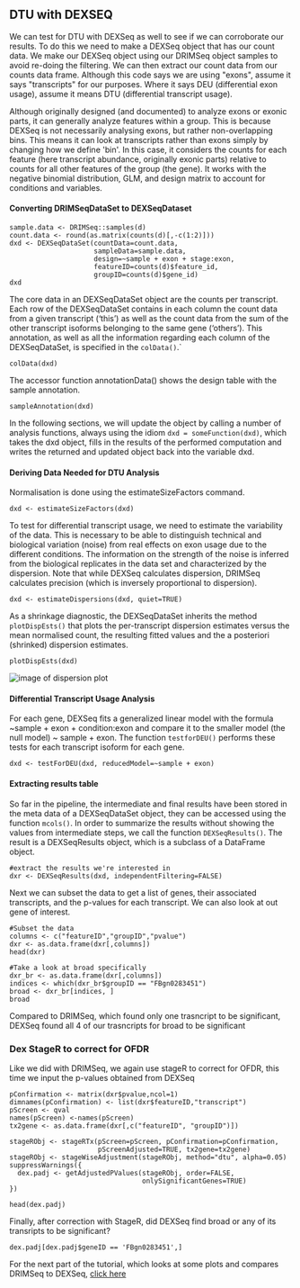 
## DTU with DEXSEQ

We can test for DTU with DEXSeq as well to see if we can corroborate our results. To do this we need to make a DEXSeq object that has our count data. We make our DEXSeq object using our DRIMSeq object samples to avoid re-doing the filtering. We can then extract our count data from our counts data frame. Although this code says we are using "exons", assume it says "transcripts" for our purposes. Where it says DEU (differential exon usage), assume it means DTU (differential transcript usage).

Although originally designed (and documented) to analyze exons or exonic parts, it can generally analyze features within a group. This is because DEXSeq is not necessarily analysing exons, but rather non-overlapping bins. This means it can look at transcripts rather than exons simply by changing how we define 'bin'. In this case, it considers the counts for each feature (here transcript abundance, originally exonic parts) relative to counts for all other features of the group (the gene). It works with the negative binomial distribution, GLM, and design matrix to account for conditions and variables. 

#### Converting DRIMSeqDataSet to DEXSeqDataset

```
sample.data <- DRIMSeq::samples(d)
count.data <- round(as.matrix(counts(d)[,-c(1:2)]))
dxd <- DEXSeqDataSet(countData=count.data,
                     sampleData=sample.data,
                     design=~sample + exon + stage:exon,
                     featureID=counts(d)$feature_id,
                     groupID=counts(d)$gene_id)
dxd
```

The core data in an DEXSeqDataSet object are the counts per transcript. Each row of the DEXSeqDataSet contains in each column the count data from a given transcript (‘this’) as well as the count data from the sum of the other transcript isoforms belonging to the same gene (‘others’). This annotation, as well as all the information regarding each column of the DEXSeqDataSet, is specified in the `colData()`.`

```
colData(dxd)
```

The accessor function annotationData() shows the design table with the sample annotation.
```
sampleAnnotation(dxd)
```
In the following sections, we will update the object by calling a number of analysis functions, always using the idiom  `dxd = someFunction(dxd)`, which takes the dxd object, fills in the results of the performed computation and writes the returned and updated object back into the variable dxd.

#### Deriving Data Needed for DTU Analysis

Normalisation is done using the estimateSizeFactors command.
```
dxd <- estimateSizeFactors(dxd)
```
To test for differential transcript usage, we need to estimate the variability of the data. This is necessary to be able to distinguish technical and biological variation (noise) from real effects on exon usage due to the different conditions. The information on the strength of the noise is inferred from the biological replicates in the data set and characterized by the dispersion. 
Note that while DEXSeq calculates dispersion, DRIMSeq calculates precision (which is inversely proportional to dispersion).

```
dxd <- estimateDispersions(dxd, quiet=TRUE)
```
  
  As a shrinkage diagnostic, the DEXSeqDataSet inherits the method  `plotDispEsts()` that plots the per-transcript dispersion estimates versus the mean normalised count, the resulting fitted values and the a posteriori (shrinked) dispersion estimates.
```
plotDispEsts(dxd)
```

![image of dispersion plot](https://github.com/ambuneves/bio722_group-project/blob/main/outputs/plot_disp_ests.png )
  
#### Differential Transcript Usage Analysis
  For each gene, DEXSeq fits a generalized linear model with the formula ~sample + exon + condition:exon and compare it to the smaller model (the null model)  ~ sample + exon. The function `testforDEU()` performs these tests for each transcript isoform for each gene.
  ```
  dxd <- testForDEU(dxd, reducedModel=~sample + exon)
  ```
  

#### Extracting results table

So far in the pipeline, the intermediate and final results have been stored in the meta data of a DEXSeqDataSet object, they can be accessed using the function `mcols()`. In order to summarize the results without showing the values from intermediate steps, we call the function `DEXSeqResults()`. The result is a DEXSeqResults object, which is a subclass of a DataFrame object.
```
#extract the results we're interested in
dxr <- DEXSeqResults(dxd, independentFiltering=FALSE)

```

Next we can subset the data to get a list of genes, their associated transcripts, and the p-values for each transcript. We can also look at out gene of interest.

```
#Subset the data
columns <- c("featureID","groupID","pvalue")
dxr <- as.data.frame(dxr[,columns])
head(dxr)

#Take a look at broad specifically 
dxr_br <- as.data.frame(dxr[,columns])
indices <- which(dxr_br$groupID == "FBgn0283451")
broad <- dxr_br[indices, ]
broad
```

Compared to DRIMSeq, which found only one trasncript to be significant, DEXSeq found all 4 of our trasncripts for broad to be significant 

### Dex StageR to correct for OFDR
Like we did with DRIMSeq, we again use stageR to correct for OFDR, this time we input the p-values obtained from DEXSeq

```
pConfirmation <- matrix(dxr$pvalue,ncol=1)
dimnames(pConfirmation) <- list(dxr$featureID,"transcript")
pScreen <- qval
names(pScreen) <-names(pScreen)
tx2gene <- as.data.frame(dxr[,c("featureID", "groupID")])
```


```
stageRObj <- stageRTx(pScreen=pScreen, pConfirmation=pConfirmation,
                      pScreenAdjusted=TRUE, tx2gene=tx2gene)
stageRObj <- stageWiseAdjustment(stageRObj, method="dtu", alpha=0.05)
suppressWarnings({
  dex.padj <- getAdjustedPValues(stageRObj, order=FALSE,
                                 onlySignificantGenes=TRUE)
})

head(dex.padj)
```

Finally, after correction with StageR, did DEXSeq find broad or any of its transripts to be significant?
```
dex.padj[dex.padj$geneID == 'FBgn0283451',]
```

For the next part of the tutorial, which looks at some plots and compares DRIMSeq to DEXSeq, [click here](link)
